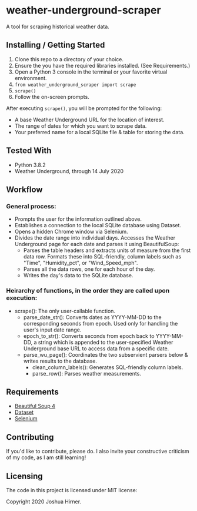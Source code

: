 # weather-underground-scraper
 A tool for scraping historical weather data.


 ## Installing / Getting Started

 1. Clone this repo to a directory of your choice.
 2. Ensure the you have the required libraries installed. (See Requirements.)
 2. Open a Python 3 console in the terminal or your favorite virtual environment.
 3. `from weather_underground_scraper import scrape`
 4. `scrape()`
 5. Follow the on-screen prompts.

 After executing `scrape()`, you will be prompted for the following:
 * A base Weather Underground URL for the location of interest.
 * The range of dates for which you want to scrape data.
 * Your preferred name for a local SQLite file & table for storing the data.

 ## Tested With
 * Python 3.8.2
 * Weather Underground, through 14 July 2020


 ## Workflow

 ### General process:

 * Prompts the user for the information outlined above.
 * Establishes a connection to the local SQLite database using Dataset.
 * Opens a hidden Chrome window via Selenium.
 * Divides the date range into individual days. Accesses the Weather Underground
   page for each date and parses it using BeautifulSoup:
   * Parses the table headers and extracts units of measure from the first data
     row. Formats these into SQL-friendly, column labels such as "Time",
     "Humidity_pct", or "Wind_Speed_mph".
   * Parses all the data rows, one for each hour of the day.
   * Writes the day's data to the SQLite database.


 ### Heirarchy of functions, in the order they are called upon execution:
 * scrape(): The only user-callable function.
   * parse_date_str(): Converts dates as YYYY-MM-DD to the corresponding seconds
     from epoch. Used only for handling the user's input date range.
   * epoch_to_str(): Converts seconds from epoch back to YYYY-MM-DD, a string
     which is appended to the user-specified Weather Underground base URL to
     access data from a specific date.
   * parse_wu_page(): Coordinates the two subservient parsers below & writes
     results to the database.
     * clean_column_labels(): Generates SQL-friendly column labels.
     * parse_row(): Parses weather measurements.

 ## Requirements
 * [Beautiful Soup 4](https://www.crummy.com/software/BeautifulSoup/)
 * [Dataset](https://dataset.readthedocs.io/en/latest/)
 * [Selenium](https://www.selenium.dev/)


 ## Contributing

 If you'd like to contribute, please do. I also invite your constructive
 criticism of my code, as I am still learning!


 ## Licensing

 The code in this project is licensed under MIT license:

 Copyright 2020 Joshua Hirner.
